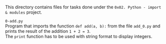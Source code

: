 This directory contains files for tasks done under the `0x02. Python - import & modules` project.<br>


`0-add.py`<br>
Program that imports the function `def add(a, b):` from the file `add_0.py` and prints the result of the addition `1 + 2 = 3`.<br>
The `print` function has to be used with string format to display integers.
